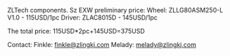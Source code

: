 ZLTech components.
Sz EXW preliminary price:
Wheel: ZLLG80ASM250-L V1.0 - 115USD/1pc
Driver: ZLAC8015D - 145USD/1pc

The total price: 115USD*2pc+145USD=375USD

Contact:
Finkle: finkle@zlingkj.com
Melady: melady@zlingkj.com
